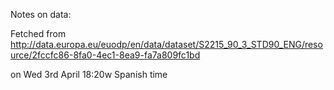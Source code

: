 Notes on data:

Fetched from http://data.europa.eu/euodp/en/data/dataset/S2215_90_3_STD90_ENG/resource/2fccfc86-8fa0-4ec1-8ea9-fa7a809fc1bd

on Wed 3rd April 18:20w Spanish time
